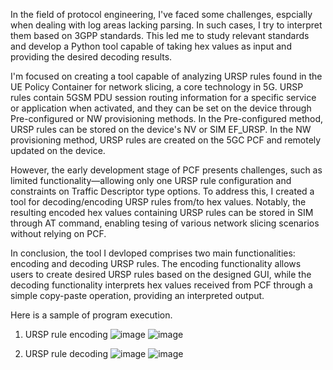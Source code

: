 In the field of protocol engineering, I've faced some challenges, espcially when dealing with log areas lacking parsing. In such cases, I try to interpret them based on 3GPP standards. This led me to study relevant standards and develop a Python tool capable of taking hex values as input and providing the desired decoding results. 

I'm focused on creating a tool capable of analyzing URSP rules found in the UE Policy Container for network slicing, a core technology in 5G. URSP rules contain 5GSM PDU session routing information for a specific service or application when activated, and they can be set on the device through Pre-configured or NW provisioning methods. In the Pre-configured method, URSP rules can be stored on the device's NV or SIM EF_URSP. In the NW provisioning method, URSP rules are created on the 5GC PCF and remotely updated on the device.

However, the early development stage of PCF presents challenges, such as limited functionality—allowing only one URSP rule configuration and constraints on Traffic Descriptor type options. To address this, I created a tool for decoding/encoding URSP rules from/to hex values. Notably, the resulting encoded hex values containing URSP rules can be stored in SIM through AT command, enabling tesing of various network slicing scenarios without relying on PCF.

In conclusion, the tool I devloped comprises two main functionalities: encoding and decoding URSP rules. The encoding functionality allows users to create desired URSP rules based on the designed GUI, while the decoding functionality interprets hex values received from PCF through a simple copy-paste operation, providing an interpreted output.

Here is a sample of program execution.

1. URSP rule encoding
![image](https://github.com/joostone-ahn/URSP_Analyzer/assets/98713651/dcd783df-dfe5-4303-b45f-62feab5b7b85)
![image](https://github.com/joostone-ahn/URSP_Analyzer/assets/98713651/ba3b1162-8404-4d0a-9bac-5060dea8ba76)


2. URSP rule decoding
![image](https://github.com/joostone-ahn/URSP_Analyzer/assets/98713651/94341c95-5545-4749-858d-dd41411878a2)
![image](https://github.com/joostone-ahn/URSP_Analyzer/assets/98713651/fa0a8ea3-11c2-45c1-862e-de2a83d8186f)
